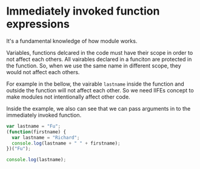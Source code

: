 # Immediately invoked function expressions

It's a fundamental knowledge of how module works.

Variables, functions delcared in the code must have their scope in order to not affect each others. All vairables declared in a funciton are protected in the function. So, when we use the same name in different scope, they would not affect each others.

For example in the bellow, the vairable `lastname` inside the function and outside the function will not affect each other. So we need IIFEs concept to make modules not intentionally affect other code.

Inside the example, we also can see that we can pass arguments in to the immediately invoked function.

```javascript
var lastname = "Fu";
(function(firstname) {
  var lastname = "Richard";
  console.log(lastname + " " + firstname);
})("Fu");

console.log(lastname);
```
